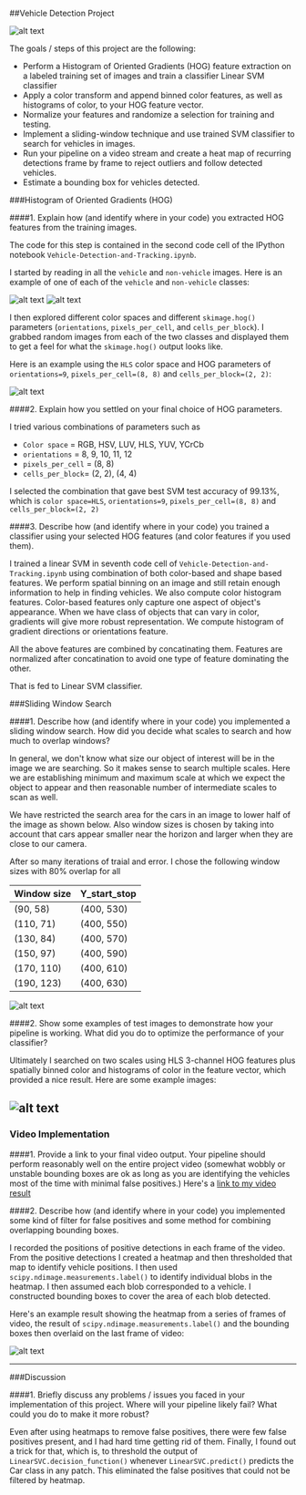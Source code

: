 ##Vehicle Detection Project

![alt text][gif1]

The goals / steps of this project are the following:

* Perform a Histogram of Oriented Gradients (HOG) feature extraction on a labeled training set of images and train a classifier Linear SVM classifier
* Apply a color transform and append binned color features, as well as histograms of color, to your HOG feature vector. 
* Normalize your features and randomize a selection for training and testing.
* Implement a sliding-window technique and use trained SVM classifier to search for vehicles in images.
* Run your pipeline on a video stream and create a heat map of recurring detections frame by frame to reject outliers and follow detected vehicles.
* Estimate a bounding box for vehicles detected.

[//]: # (Image References)
[gif1]: ./output_images/project_video_output.gif
[image1]: ./output_images/vehicle.png
[image2]: ./output_images/non_vehicle.png
[image3]: ./output_images/hog.jpg
[image4]: ./output_images/Multi_scale_windows.jpg
[image5]: ./output_images/Sliding_window_SVM_classify.jpg
[image6]: ./output_images/Centroid_window_heatmap.jpg
[video1]: ./project_video_output.mp4

###Histogram of Oriented Gradients (HOG)

####1. Explain how (and identify where in your code) you extracted HOG features from the training images.

The code for this step is contained in the second code cell of the IPython notebook `Vehicle-Detection-and-Tracking.ipynb`.

I started by reading in all the `vehicle` and `non-vehicle` images.  Here is an example of one of each of the `vehicle` and `non-vehicle` classes:

![alt text][image1]  ![alt text][image2]

I then explored different color spaces and different `skimage.hog()` parameters (`orientations`, `pixels_per_cell`, and `cells_per_block`).  I grabbed random images from each of the two classes and displayed them to get a feel for what the `skimage.hog()` output looks like.

Here is an example using the `HLS` color space and HOG parameters of `orientations=9`, `pixels_per_cell=(8, 8)` and `cells_per_block=(2, 2)`:


![alt text][image3]

####2. Explain how you settled on your final choice of HOG parameters.

I tried various combinations of parameters such as 

* `Color space` = RGB, HSV, LUV, HLS, YUV, YCrCb
* `orientations` = 8, 9, 10, 11, 12
* `pixels_per_cell` = (8, 8)
* `cells_per_block`= (2, 2), (4, 4)

I selected the combination that gave best SVM test accuracy of 99.13%, which is
`color space=HLS`, `orientations=9`, `pixels_per_cell=(8, 8)` and `cells_per_block=(2, 2)`

####3. Describe how (and identify where in your code) you trained a classifier using your selected HOG features (and color features if you used them).

I trained a linear SVM in seventh code cell of `Vehicle-Detection-and-Tracking.ipynb` using combination of both color-based and shape based features. We perform spatial binning on an image and still retain enough information to help in finding vehicles. We also compute color histogram features. Color-based features only capture one aspect of object's appearance. When we have class of objects that can vary in color, gradients will give more robust representation. We compute histogram of gradient directions or orientations feature.

All the above features are combined by concatinating them. Features are normalized after concatination to avoid one type of feature dominating the other.

That is fed to Linear SVM classifier.

###Sliding Window Search

####1. Describe how (and identify where in your code) you implemented a sliding window search.  How did you decide what scales to search and how much to overlap windows?

In general, we don't know what size our object of interest will be in the image we are searching. So it makes sense to search multiple scales. Here we are establishing minimum and maximum scale at which we expect the object to appear and then reasonable number of intermediate scales to scan as well.

We have restricted the search area for the cars in an image to lower half of the image as shown below. Also window sizes is chosen by taking into account that cars appear smaller near the horizon and larger when they are close to our camera.

After so many iterations of traial and error. I chose the following window sizes with 80% overlap for all

| Window size   | Y\_start\_stop|
| ------------- | ------------- |
|   (90, 58)    |  (400, 530)   |
|   (110, 71)   |  (400, 550)   |
|   (130, 84)   |  (400, 570)   |
|   (150, 97)   |  (400, 590)   |
|   (170, 110)  |  (400, 610)   |
|   (190, 123)  |  (400, 630)   |

![alt text][image4]

####2. Show some examples of test images to demonstrate how your pipeline is working.  What did you do to optimize the performance of your classifier?

Ultimately I searched on two scales using HLS 3-channel HOG features plus spatially binned color and histograms of color in the feature vector, which provided a nice result.  Here are some example images:

![alt text][image5]
---

### Video Implementation

####1. Provide a link to your final video output.  Your pipeline should perform reasonably well on the entire project video (somewhat wobbly or unstable bounding boxes are ok as long as you are identifying the vehicles most of the time with minimal false positives.)
Here's a [link to my video result](./project_video.mp4)


####2. Describe how (and identify where in your code) you implemented some kind of filter for false positives and some method for combining overlapping bounding boxes.

I recorded the positions of positive detections in each frame of the video.  From the positive detections I created a heatmap and then thresholded that map to identify vehicle positions.  I then used `scipy.ndimage.measurements.label()` to identify individual blobs in the heatmap.  I then assumed each blob corresponded to a vehicle.  I constructed bounding boxes to cover the area of each blob detected.  

Here's an example result showing the heatmap from a series of frames of video, the result of `scipy.ndimage.measurements.label()` and the bounding boxes then overlaid on the last frame of video:

![alt text][image6]

---

###Discussion

####1. Briefly discuss any problems / issues you faced in your implementation of this project.  Where will your pipeline likely fail?  What could you do to make it more robust?

Even after using heatmaps to remove false positives, there were few false positives present, and I had hard time getting rid of them. Finally, I found out a trick for that, which is, to threshold the output of `LinearSVC.decision_function()` whenever `LinearSVC.predict()` predicts the Car class in any patch. This eliminated the false positives that could not be filtered by heatmap.

